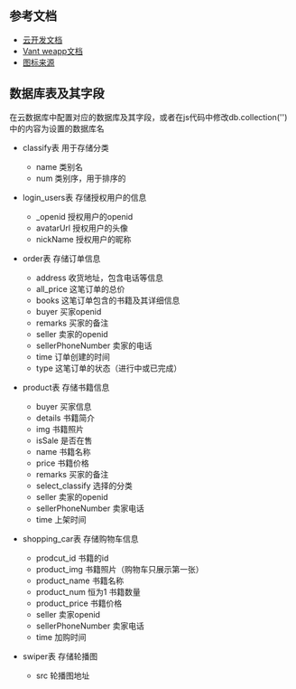 ## 参考文档

- [云开发文档](https://developers.weixin.qq.com/miniprogram/dev/wxcloud/basis/getting-started.html)
- [Vant weapp文档](https://youzan.github.io/vant-weapp/#/home)
- [图标来源](https://www.iconfont.cn/)

## 数据库表及其字段
在云数据库中配置对应的数据库及其字段，或者在js代码中修改db.collection('')中的内容为设置的数据库名

- classify表 用于存储分类
  - name 类别名
  - num 类别序，用于排序的

- login_users表 存储授权用户的信息
  - _openid 授权用户的openid
  - avatarUrl 授权用户的头像
  - nickName 授权用户的昵称

- order表 存储订单信息
  - address 收货地址，包含电话等信息
  - all_price 这笔订单的总价
  - books 这笔订单包含的书籍及其详细信息
  - buyer 买家openid
  - remarks 买家的备注
  - seller 卖家的openid
  - sellerPhoneNumber 卖家的电话
  - time 订单创建的时间
  - type 这笔订单的状态（进行中或已完成）

- product表 存储书籍信息
  - buyer 买家信息
  - details 书籍简介
  - img 书籍照片
  - isSale 是否在售
  - name 书籍名称
  - price 书籍价格
  - remarks 买家的备注
  - select_classify 选择的分类
  - seller 卖家的openid
  - sellerPhoneNumber 卖家电话
  - time 上架时间

- shopping_car表 存储购物车信息
  - prodcut_id 书籍的id
  - product_img 书籍照片（购物车只展示第一张）
  - product_name 书籍名称
  - product_num 恒为1 书籍数量
  - product_price 书籍价格
  - seller 卖家openid
  - sellerPhoneNumber 卖家电话
  - time 加购时间

- swiper表 存储轮播图
  - src 轮播图地址